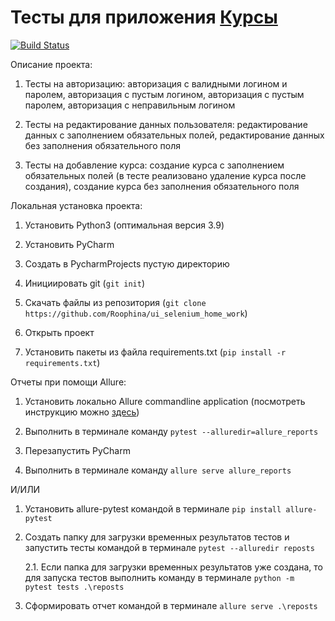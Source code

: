 # Тесты для приложения [Курсы](https://qacoursemoodle.innopolis.university/)
[![Build Status](https://app.travis-ci.com/Roophina/ui_selenium_home_work.svg?branch=master)](https://app.travis-ci.com/Roophina/ui_selenium_home)


Описание проекта:

1) Тесты на авторизацию: авторизация с валидными логином и паролем, авторизация с пустым логином, авторизация с пустым паролем, авторизация с неправильным логином

2) Тесты на редактирование данных пользователя: редактирование данных с заполнением обязательных полей, редактирование данных без заполнения обязательного поля

3) Тесты на добавление курса: создание курса с заполнением обязательных полей (в тесте реализовано удаление курса после создания), создание курса без заполнения обязательного поля


Локальная установка проекта:

1) Установить Python3 (оптимальная версия 3.9)

2) Установить PyCharm

3) Создать в PycharmProjects пустую директорию

4) Инициировать git (`git init`)

5) Скачать файлы из репозитория (`git clone https://github.com/Roophina/ui_selenium_home_work`)

6) Открыть проект

7) Установить пакеты из файла requirements.txt (`pip install -r requirements.txt`)



Отчеты при помощи Allure:

1) Установить локально Allure commandline application (посмотреть инструкцию можно [здесь](https://docs.qameta.io/allure/))

2) Выполнить в терминале команду `pytest --alluredir=allure_reports`

3) Перезапустить PyCharm

4) Выполнить в терминале команду `allure serve allure_reports`

И/ИЛИ

1) Установить allure-pytest командой в терминале `pip install allure-pytest`

2) Создать папку для загрузки временных результатов тестов и запустить тесты командой в терминале `pytest --alluredir reposts`

    2.1. Если папка для загрузки временных результатов уже создана, то для запуска тестов выполнить команду в терминале `python -m pytest tests .\reposts`

3) Сформировать отчет командой в терминале `allure serve .\reposts`
